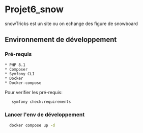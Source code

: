 # Projet6_snow
snowTricks est un site ou on echange des figure de snowboard

## Environnement de développement

### Pré-requis
    
    * PHP 8.1
    * Composer
    * Symfony CLI
    * Docker
    * Docker-compose

Pour verifier les pré-requis:

 ```bash
    symfony check:requirements
 ```
### Lancer l'env de développement

  ```bash
    docker compose up -d
 ```
